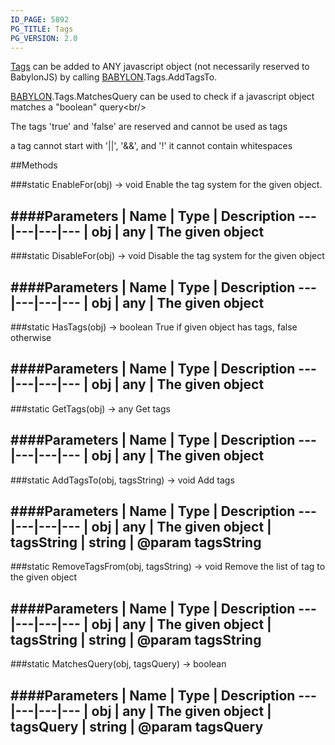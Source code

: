 ```yaml
---
ID_PAGE: 5892
PG_TITLE: Tags
PG_VERSION: 2.0
---
```

 [Tags](page.php?p=5892) can be added to ANY javascript object (not necessarily reserved to BabylonJS) by calling [BABYLON](page.php?p=5696).Tags.AddTagsTo.
 [BABYLON](page.php?p=5696).Tags.MatchesQuery can be used to check if a javascript object matches a &quot;boolean&quot; query&lt;br/&gt;

The tags 'true' and 'false' are reserved and cannot be used as tags

a tag cannot start with '||', '&amp;&amp;', and '!' it cannot contain whitespaces







##Methods

###static EnableFor(obj) &rarr; void
Enable the tag system for the given object.



####Parameters
 | Name | Type | Description
---|---|---|---
 | obj | any | The given object
---

###static DisableFor(obj) &rarr; void
Disable the tag system for the given object



####Parameters
 | Name | Type | Description
---|---|---|---
 | obj | any | The given object
---

###static HasTags(obj) &rarr; boolean
True if given object has tags, false otherwise



####Parameters
 | Name | Type | Description
---|---|---|---
 | obj | any | The given object
---

###static GetTags(obj) &rarr; any
Get tags



####Parameters
 | Name | Type | Description
---|---|---|---
 | obj | any | The given object
---

###static AddTagsTo(obj, tagsString) &rarr; void
Add tags



####Parameters
 | Name | Type | Description
---|---|---|---
 | obj | any | The given object
 | tagsString | string | @param tagsString
---

###static RemoveTagsFrom(obj, tagsString) &rarr; void
Remove the list of tag to the given object



####Parameters
 | Name | Type | Description
---|---|---|---
 | obj | any | The given object
 | tagsString | string | @param tagsString
---

###static MatchesQuery(obj, tagsQuery) &rarr; boolean

####Parameters
 | Name | Type | Description
---|---|---|---
 | obj | any | The given object
 | tagsQuery | string | @param tagsQuery
---
